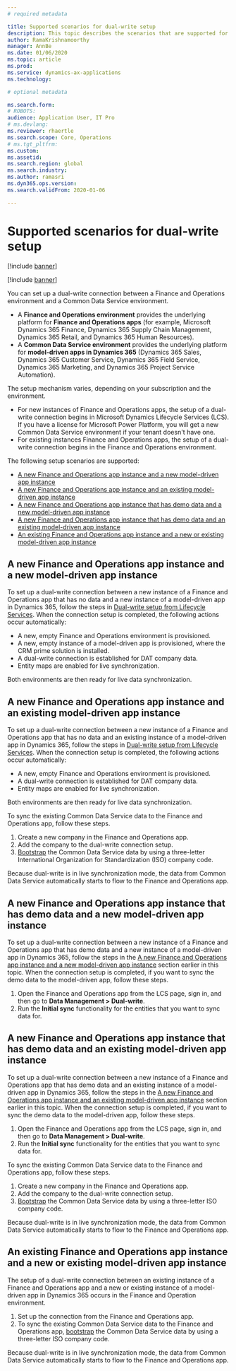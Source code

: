 ```yaml
---
# required metadata

title: Supported scenarios for dual-write setup
description: This topic describes the scenarios that are supported for dual-write setup.
author: RamaKrishnamoorthy
manager: AnnBe
ms.date: 01/06/2020
ms.topic: article
ms.prod: 
ms.service: dynamics-ax-applications
ms.technology: 

# optional metadata

ms.search.form: 
# ROBOTS: 
audience: Application User, IT Pro
# ms.devlang: 
ms.reviewer: rhaertle
ms.search.scope: Core, Operations
# ms.tgt_pltfrm: 
ms.custom: 
ms.assetid: 
ms.search.region: global
ms.search.industry: 
ms.author: ramasri
ms.dyn365.ops.version: 
ms.search.validFrom: 2020-01-06

---
```


# Supported scenarios for dual-write setup

[!include [banner](../../includes/banner.md)]

[!include [banner](../../includes/preview-banner.md)]

You can set up a dual-write connection between a Finance and Operations environment and a Common Data Service environment.

+ A **Finance and Operations environment** provides the underlying platform for **Finance and Operations apps** (for example, Microsoft Dynamics 365 Finance, Dynamics 365 Supply Chain Management, Dynamics 365 Retail, and Dynamics 365 Human Resources).
+ A **Common Data Service environment** provides the underlying platform for **model-driven apps in Dynamics 365** (Dynamics 365 Sales, Dynamics 365 Customer Service, Dynamics 365 Field Service, Dynamics 365 Marketing, and Dynamics 365 Project Service Automation).

The setup mechanism varies, depending on your subscription and the environment.

+ For new instances of Finance and Operations apps, the setup of a dual-write connection begins in Microsoft Dynamics Lifecycle Services (LCS). If you have a license for Microsoft Power Platform, you will get a new Common Data Service environment if your tenant doesn't have one.
+ For existing instances Finance and Operations apps, the setup of a dual-write connection begins in the Finance and Operations environment.

The following setup scenarios are supported:

+ [A new Finance and Operations app instance and a new model-driven app instance](#new-new)
+ [A new Finance and Operations app instance and an existing model-driven app instance](#new-existing)
+ [A new Finance and Operations app instance that has demo data and a new model-driven app instance](#new-demo-new)
+ [A new Finance and Operations app instance that has demo data and an existing model-driven app instance](#new-demo-existing)
+ [An existing Finance and Operations app instance and a new or existing model-driven app instance](#existing-existing)

## <a id="new-new"></a>A new Finance and Operations app instance and a new model-driven app instance

To set up a dual-write connection between a new instance of a Finance and Operations app that has no data and a new instance of a model-driven app in Dynamics 365, follow the steps in [Dual-write setup from Lifecycle Services](lcs-setup.md). When the connection setup is completed, the following actions occur automatically:

- A new, empty Finance and Operations environment is provisioned.
- A new, empty instance of a model-driven app is provisioned, where the CRM prime solution is installed.
- A dual-write connection is established for DAT company data.
- Entity maps are enabled for live synchronization.

Both environments are then ready for live data synchronization.

## <a id="new-existing"></a>A new Finance and Operations app instance and an existing model-driven app instance

To set up a dual-write connection between a new instance of a Finance and Operations app that has no data and an existing instance of a model-driven app in Dynamics 365, follow the steps in [Dual-write setup from Lifecycle Services](lcs-setup.md). When the connection setup is completed, the following actions occur automatically:

- A new, empty Finance and Operations environment is provisioned.
- A dual-write connection is established for DAT company data.
- Entity maps are enabled for live synchronization.

Both environments are then ready for live data synchronization.

To sync the existing Common Data Service data to the Finance and Operations app, follow these steps.

1. Create a new company in the Finance and Operations app.
2. Add the company to the dual-write connection setup.
3. [Bootstrap](bootstrap-company-data.md) the Common Data Service data by using a three-letter International Organization for Standardization (ISO) company code.

Because dual-write is in live synchronization mode, the data from Common Data Service automatically starts to flow to the Finance and Operations app.

## <a id="new-demo-new"></a>A new Finance and Operations app instance that has demo data and a new model-driven app instance

To set up a dual-write connection between a new instance of a Finance and Operations app that has demo data and a new instance of a model-driven app in Dynamics 365, follow the steps in the [A new Finance and Operations app instance and a new model-driven app instance](#new-new) section earlier in this topic. When the connection setup is completed, if you want to sync the demo data to the model-driven app, follow these steps.

1. Open the Finance and Operations app from the LCS page, sign in, and then go to **Data Management \> Dual-write**.
2. Run the **Initial sync** functionality for the entities that you want to sync data for.

## <a id="new-demo-existing"></a>A new Finance and Operations app instance that has demo data and an existing model-driven app instance

To set up a dual-write connection between a new instance of a Finance and Operations app that has demo data and an existing instance of a model-driven app in Dynamics 365, follow the steps in the [A new Finance and Operations app instance and an existing model-driven app instance](#new-existing) section earlier in this topic. When the connection setup is completed, if you want to sync the demo data to the model-driven app, follow these steps.

1. Open the Finance and Operations app from the LCS page, sign in, and then go to **Data Management \> Dual-write**.
2. Run the **Initial sync** functionality for the entities that you want to sync data for.

To sync the existing Common Data Service data to the Finance and Operations app, follow these steps.

1. Create a new company in the Finance and Operations app.
2. Add the company to the dual-write connection setup.
3. [Bootstrap](bootstrap-company-data.md) the Common Data Service data by using a three-letter ISO company code.

Because dual-write is in live synchronization mode, the data from Common Data Service automatically starts to flow to the Finance and Operations app.

## <a id="existing-existing"></a>An existing Finance and Operations app instance and a new or existing model-driven app instance

The setup of a dual-write connection between an existing instance of a Finance and Operations app and a new or existing instance of a model-driven app in Dynamics 365 occurs in the Finance and Operation environment.

1. Set up the connection from the Finance and Operations app.
2. To sync the existing Common Data Service data to the Finance and Operations app, [bootstrap](bootstrap-company-data.md) the Common Data Service data by using a three-letter ISO company code.

Because dual-write is in live synchronization mode, the data from Common Data Service automatically starts to flow to the Finance and Operations app.
